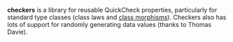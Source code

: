 **checkers** is a library for reusable QuickCheck properties, particularly for standard type classes (class laws and [class morphisms](http://conal.net/papers/type-class-morphisms)).
Checkers also has lots of support for randomly generating data values (thanks to Thomas Davie).
